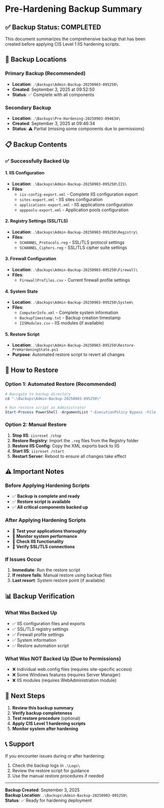 # Pre-Hardening Backup Summary

## ✅ Backup Status: COMPLETED

This document summarizes the comprehensive backup that has been created before applying CIS Level 1 IIS hardening scripts.

## 📁 Backup Locations

### Primary Backup (Recommended)
- **Location**: `.\Backups\Admin-Backup-20250903-095250\`
- **Created**: September 3, 2025 at 09:52:50
- **Status**: ✅ Complete with all components

### Secondary Backup
- **Location**: `.\Backups\Pre-Hardening-20250903-094634\`
- **Created**: September 3, 2025 at 09:46:34
- **Status**: ⚠️ Partial (missing some components due to permissions)

## 📋 Backup Contents

### ✅ Successfully Backed Up

#### 1. IIS Configuration
- **Location**: `.\Backups\Admin-Backup-20250903-095250\IIS\`
- **Files**:
  - `iis-config-export.xml` - Complete IIS configuration export
  - `sites-export.xml` - IIS sites configuration
  - `applications-export.xml` - IIS applications configuration
  - `apppools-export.xml` - Application pools configuration

#### 2. Registry Settings (SSL/TLS)
- **Location**: `.\Backups\Admin-Backup-20250903-095250\Registry\`
- **Files**:
  - `SCHANNEL_Protocols.reg` - SSL/TLS protocol settings
  - `SCHANNEL_Ciphers.reg` - SSL/TLS cipher suite settings

#### 3. Firewall Configuration
- **Location**: `.\Backups\Admin-Backup-20250903-095250\Firewall\`
- **Files**:
  - `FirewallProfiles.csv` - Current firewall profile settings

#### 4. System State
- **Location**: `.\Backups\Admin-Backup-20250903-095250\System\`
- **Files**:
  - `ComputerInfo.xml` - Complete system information
  - `BackupTimestamp.txt` - Backup creation timestamp
  - `IISModules.csv` - IIS modules (if available)

#### 5. Restore Script
- **Location**: `.\Backups\Admin-Backup-20250903-095250\Restore-PreHardeningState.ps1`
- **Purpose**: Automated restore script to revert all changes

## 🔄 How to Restore

### Option 1: Automated Restore (Recommended)
```powershell
# Navigate to backup directory
cd ".\Backups\Admin-Backup-20250903-095250\"

# Run restore script as Administrator
Start-Process PowerShell -ArgumentList "-ExecutionPolicy Bypass -File .\Restore-PreHardeningState.ps1" -Verb RunAs
```

### Option 2: Manual Restore
1. **Stop IIS**: `iisreset /stop`
2. **Restore Registry**: Import the `.reg` files from the Registry folder
3. **Restore IIS Config**: Copy the XML exports back to IIS
4. **Start IIS**: `iisreset /start`
5. **Restart Server**: Reboot to ensure all changes take effect

## ⚠️ Important Notes

### Before Applying Hardening Scripts
- ✅ **Backup is complete and ready**
- ✅ **Restore script is available**
- ✅ **All critical components backed up**

### After Applying Hardening Scripts
- 🔄 **Test your applications thoroughly**
- 🔄 **Monitor system performance**
- 🔄 **Check IIS functionality**
- 🔄 **Verify SSL/TLS connections**

### If Issues Occur
1. **Immediate**: Run the restore script
2. **If restore fails**: Manual restore using backup files
3. **Last resort**: System restore point (if available)

## 📊 Backup Verification

### What Was Backed Up
- ✅ IIS configuration files and exports
- ✅ SSL/TLS registry settings
- ✅ Firewall profile settings
- ✅ System information
- ✅ Restore automation script

### What Was NOT Backed Up (Due to Permissions)
- ❌ Individual web.config files (requires site-specific access)
- ❌ Some Windows features (requires Server Manager)
- ❌ IIS modules (requires WebAdministration module)

## 🚀 Next Steps

1. **Review this backup summary**
2. **Verify backup completeness**
3. **Test restore procedure** (optional)
4. **Apply CIS Level 1 hardening scripts**
5. **Monitor system after hardening**

## 📞 Support

If you encounter issues during or after hardening:
1. Check the backup logs in `.\Logs\`
2. Review the restore script for guidance
3. Use the manual restore procedures if needed

---

**Backup Created**: September 3, 2025  
**Backup Location**: `.\Backups\Admin-Backup-20250903-095250\`  
**Status**: ✅ Ready for hardening deployment
